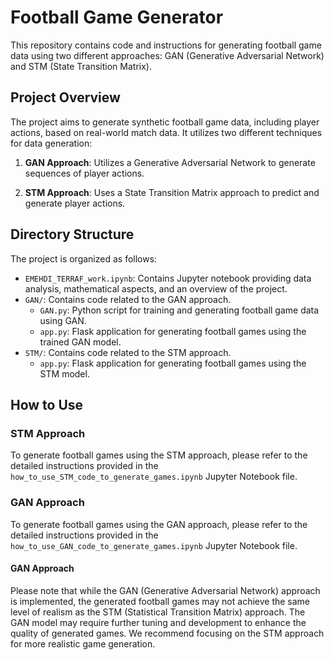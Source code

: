 # Football Game Generator

This repository contains code and instructions for generating football game data using two different approaches: GAN (Generative Adversarial Network) and STM (State Transition Matrix).

## Project Overview

The project aims to generate synthetic football game data, including player actions, based on real-world match data. It utilizes two different techniques for data generation:

1. **GAN Approach**: Utilizes a Generative Adversarial Network to generate sequences of player actions.

2. **STM Approach**: Uses a State Transition Matrix approach to predict and generate player actions.

## Directory Structure

The project is organized as follows:

- `EMEHDI_TERRAF_work.ipynb`: Contains Jupyter notebook providing data analysis, mathematical aspects, and an overview of the project.
- `GAN/`: Contains code related to the GAN approach.
  - `GAN.py`: Python script for training and generating football game data using GAN.
  - `app.py`: Flask application for generating football games using the trained GAN model.
- `STM/`: Contains code related to the STM approach.
  - `app.py`: Flask application for generating football games using the STM model.

## How to Use

### STM Approach

To generate football games using the STM approach, please refer to the detailed instructions provided in the `how_to_use_STM_code_to_generate_games.ipynb` Jupyter Notebook file.

### GAN Approach

To generate football games using the GAN approach, please refer to the detailed instructions provided in the `how_to_use_GAN_code_to_generate_games.ipynb` Jupyter Notebook file.

#### GAN Approach

Please note that while the GAN (Generative Adversarial Network) approach is implemented, the generated football games may not achieve the same level of realism as the STM (Statistical Transition Matrix) approach. The GAN model may require further tuning and development to enhance the quality of generated games. We recommend focusing on the STM approach for more realistic game generation.
